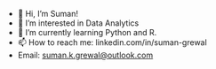 - 👋 Hi, I’m Suman!
- 👀 I’m interested in Data Analytics
- 🌱 I’m currently learning Python and R.
- 📫 How to reach me: linkedin.com/in/suman-grewal
- Email: suman.k.grewal@outlook.com

<!---
sumgrewal/sumgrewal is a ✨ special ✨ repository because its `README.md` (this file) appears on your GitHub profile.
You can click the Preview link to take a look at your changes.
--->
